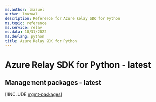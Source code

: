 ```yaml
---
ms.author: lmazuel
author: lmazuel
description: Reference for Azure Relay SDK for Python
ms.topic: reference
ms.service: relay
ms.data: 10/31/2022
ms.devlang: python
title: Azure Relay SDK for Python
---
```

# Azure Relay SDK for Python - latest

## Management packages - latest
[!INCLUDE [mgmt-packages](relay-mgmt-index.md)]